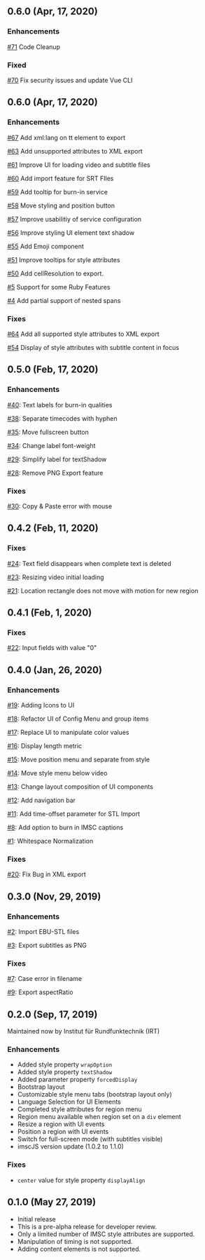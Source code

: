 ## 0.6.0 (Apr, 17, 2020)

### Enhancements

[#71](https://github.com/IRT-Open-Source/imsced/issues/71)
Code Cleanup

### Fixed

[#70](https://github.com/IRT-Open-Source/imsced/issues/70)
Fix security issues and update Vue CLI

## 0.6.0 (Apr, 17, 2020)

### Enhancements

[#67](https://github.com/IRT-Open-Source/imsced/issues/67)
Add xml:lang on tt element to export

[#63](https://github.com/IRT-Open-Source/imsced/issues/63)
Add unsupported attributes to XML export

[#61](https://github.com/IRT-Open-Source/imsced/issues/61)
Improve UI for loading video and subtitle files

[#60](https://github.com/IRT-Open-Source/imsced/issues/60)
Add import feature for SRT FIles

[#59](https://github.com/IRT-Open-Source/imsced/issues/59)
Add tooltip for burn-in service

[#58](https://github.com/IRT-Open-Source/imsced/issues/58)
Move styling and position button

[#57](https://github.com/IRT-Open-Source/imsced/issues/57)
Improve usabilitiy of service configuration

[#56](https://github.com/IRT-Open-Source/imsced/issues/56)
Improve styling UI element text shadow

[#55](https://github.com/IRT-Open-Source/imsced/issues/55)
Add Emoji component

[#51](https://github.com/IRT-Open-Source/imsced/issues/51)
Improve tooltips for style attributes

[#50](https://github.com/IRT-Open-Source/imsced/issues/50)
Add cellResolution to export.

[#5](https://github.com/IRT-Open-Source/imsced/issues/5)
Support for some Ruby Features

[#4](https://github.com/IRT-Open-Source/imsced/issues/4)
Add partial support of nested spans

### Fixes

[#64](https://github.com/IRT-Open-Source/imsced/issues/64)
Add all supported style attributes to XML export

[#54](https://github.com/IRT-Open-Source/imsced/issues/54)
Display of style attributes with subtitle content in focus

## 0.5.0 (Feb, 17, 2020)

### Enhancements

[#40](https://github.com/IRT-Open-Source/imsced/issues/40):
Text labels for burn-in qualities

[#38](https://github.com/IRT-Open-Source/imsced/issues/38):
Separate timecodes with hyphen

[#35](https://github.com/IRT-Open-Source/imsced/issues/35):
Move fullscreen button

[#34](https://github.com/IRT-Open-Source/imsced/issues/38):
Change label font-weight

[#29](https://github.com/IRT-Open-Source/imsced/issues/29):
Simplify label for textShadow

[#28](https://github.com/IRT-Open-Source/imsced/issues/28):
Remove PNG Export feature

### Fixes

[#30](https://github.com/IRT-Open-Source/imsced/issues/30):
Copy & Paste error with mouse

## 0.4.2 (Feb, 11, 2020)

### Fixes

[#24](https://github.com/IRT-Open-Source/imsced/issues/24):
Text field disappears when complete text is deleted

[#23](https://github.com/IRT-Open-Source/imsced/issues/23):
Resizing video initial loading

[#21](https://github.com/IRT-Open-Source/imsced/issues/21):
Location rectangle does not move with motion for new region

## 0.4.1 (Feb, 1, 2020)

### Fixes

[#22](https://github.com/IRT-Open-Source/imsced/issues/22):
Input fields with value "0"

## 0.4.0 (Jan, 26, 2020)

### Enhancements

[#19](https://github.com/IRT-Open-Source/imsced/issues/19):
Adding Icons to UI

[#18](https://github.com/IRT-Open-Source/imsced/issues/18):
Refactor UI of Config Menu and group items

[#17](https://github.com/IRT-Open-Source/imsced/issues/17):
Replace UI to manipulate color values

[#16](https://github.com/IRT-Open-Source/imsced/issues/16):
Display length metric

[#15](https://github.com/IRT-Open-Source/imsced/issues/15):
Move position menu and separate from style

[#14](https://github.com/IRT-Open-Source/imsced/issues/14):
Move style menu below video

[#13](https://github.com/IRT-Open-Source/imsced/issues/13):
Change layout composition of UI components

[#12](https://github.com/IRT-Open-Source/imsced/issues/12):
Add navigation bar

[#11](https://github.com/IRT-Open-Source/imsced/issues/11):
Add time-offset parameter for STL Import

[#8](https://github.com/IRT-Open-Source/imsced/issues/8):
Add option to burn in IMSC captions

[#1](https://github.com/IRT-Open-Source/imsced/issues/1):
Whitespace Normalization

### Fixes

[#20](https://github.com/IRT-Open-Source/imsced/issues/20):
Fix Bug in XML export

## 0.3.0 (Nov, 29, 2019)

### Enhancements

[#2](https://github.com/IRT-Open-Source/imsced/issues/2): Import EBU-STL files

[#3](https://github.com/IRT-Open-Source/imsced/issues/3): Export subtitles as PNG

### Fixes

[#7](https://github.com/IRT-Open-Source/imsced/issues/7): Case error in filename

[#9](https://github.com/IRT-Open-Source/imsced/issues/9): Export aspectRatio

## 0.2.0 (Sep, 17, 2019)

Maintained now by Institut für Rundfunktechnik (IRT)

### Enhancements

- Added style property `wrapOption`
- Added style property `textShadow`
- Added parameter property `forcedDisplay`
- Bootstrap layout
- Customizable style menu tabs (bootstrap layout only)
- Language Selection for UI Elements
- Completed style attributes for region menu
- Region menu available when region set on a `div` element
- Resize a region with UI events
- Position a region with UI events
- Switch for full-screen mode (with subtitles visible)
- imscJS version update (1.0.2 to 1.1.0)

### Fixes

- `center` value for style property `displayAlign`

## 0.1.0 (May 27, 2019)

- Initial release
- This is a pre-alpha release for developer review.
- Only a limited number of IMSC style attributes are supported.
- Manipulation of timing is not supported.
- Adding content elements is not supported.
